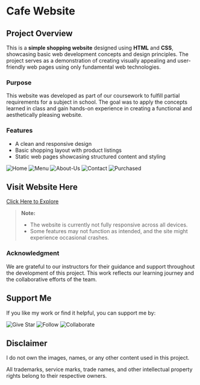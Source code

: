 # Cafe Website
## Project Overview  
This is a **simple shopping website** designed using **HTML** and **CSS**, showcasing basic web development concepts and design principles. The project serves as a demonstration of creating visually appealing and user-friendly web pages using only fundamental web technologies.  

### Purpose  
This website was developed as part of our coursework to fulfill partial requirements for a subject in school. The goal was to apply the concepts learned in class and gain hands-on experience in creating a functional and aesthetically pleasing website.  

### Features  
- A clean and responsive design  
- Basic shopping layout with product listings  
- Static web pages showcasing structured content and styling  


![Home](https://github.com/user-attachments/assets/d32a4230-d4e2-4f52-8d84-0f4036e8691a)
![Menu](https://github.com/user-attachments/assets/754e6950-0e4f-425b-b549-b7b9f11c4f48)
![About-Us](https://github.com/user-attachments/assets/c5b03dd2-d34b-4fee-bbd4-b98287171bd8)
![Contact](https://github.com/user-attachments/assets/59b88906-dbb6-4f6f-82ae-af65660bd18d)
![Purchased](https://github.com/user-attachments/assets/4b1f251f-7784-4be4-a859-838641d38e7e)

## Visit Website Here
[Click Here to Explore](https://lurxdel.github.io/Cafe-Website/)

> **Note:**  
> - The website is currently not fully responsive across all devices.  
> - Some features may not function as intended, and the site might experience occasional crashes.  

### Acknowledgment  
We are grateful to our instructors for their guidance and support throughout the development of this project. This work reflects our learning journey and the collaborative efforts of the team.  

## Support Me
If you like my work or find it helpful, you can support me by:

![Give Star](https://img.shields.io/badge/Give%20⭐️-F7DF1E?style=for-the-badge&logo=github&logoColor=black)
![Follow](https://img.shields.io/badge/Follow-1DA1F2?style=for-the-badge&logo=twitter&logoColor=white)
![Collaborate](https://img.shields.io/badge/Collaborate-6CC24A?style=for-the-badge&logo=githubactions&logoColor=white)

## Disclaimer  
I do not own the images, names, or any other content used in this project.  

All trademarks, service marks, trade names, and other intellectual property rights belong to their respective owners.  

